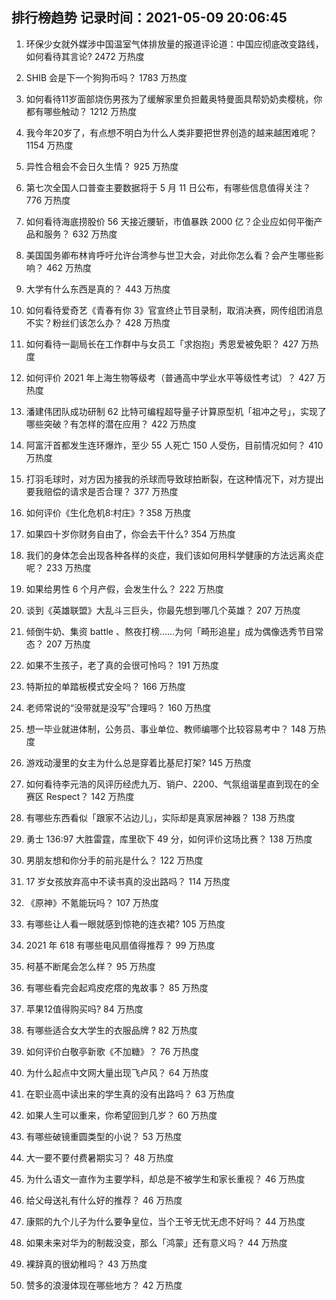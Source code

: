 
## 排行榜趋势 记录时间：2021-05-09 20:06:45
  
  1. 环保少女就外媒涉中国温室气体排放量的报道评论道：中国应彻底改变路线，如何看待其言论? 2472 万热度
    
  2. SHIB 会是下一个狗狗币吗？ 1783 万热度
    
  3. 如何看待11岁面部烧伤男孩为了缓解家里负担戴奥特曼面具帮奶奶卖樱桃，你都有哪些触动？ 1212 万热度
    
  4. 我今年20岁了，有点想不明白为什么人类非要把世界创造的越来越困难呢？ 1154 万热度
    
  5. 异性合租会不会日久生情？ 925 万热度
    
  6. 第七次全国人口普查主要数据将于 5 月 11 日公布，有哪些信息值得关注？ 776 万热度
    
  7. 如何看待海底捞股价 56 天接近腰斩，市值暴跌 2000 亿？企业应如何平衡产品和服务？ 632 万热度
    
  8. 美国国务卿布林肯呼吁允许台湾参与世卫大会，对此你怎么看？会产生哪些影响？ 462 万热度
    
  9. 大学有什么东西是真的？ 443 万热度
    
  10. 如何看待爱奇艺《青春有你 3》官宣终止节目录制，取消决赛，网传组团消息不实？粉丝们该怎么办？ 428 万热度
    
  11. 如何看待一副局长在工作群中与女员工「求抱抱」秀恩爱被免职？ 427 万热度
    
  12. 如何评价 2021 年上海生物等级考（普通高中学业水平等级性考试）？ 427 万热度
    
  13. 潘建伟团队成功研制 62 比特可编程超导量子计算原型机「祖冲之号」，实现了哪些突破？有怎样的潜在应用？ 422 万热度
    
  14. 阿富汗首都发生连环爆炸，至少 55 人死亡 150 人受伤，目前情况如何？ 410 万热度
    
  15. 打羽毛球时，对方因为接我的杀球而导致球拍断裂，在这种情况下，对方提出要我赔偿的请求是否合理？ 377 万热度
    
  16. 如何评价《生化危机8:村庄》? 358 万热度
    
  17. 如果四十岁你财务自由了，你会去干什么? 354 万热度
    
  18. 我们的身体怎会出现各种各样的炎症，我们该如何用科学健康的方法远离炎症呢？ 233 万热度
    
  19. 如果给男性 6 个月产假，会发生什么？ 222 万热度
    
  20. 谈到《英雄联盟》大乱斗三巨头，你最先想到哪几个英雄？ 207 万热度
    
  21. 倾倒牛奶、集资 battle 、熬夜打榜……为何「畸形追星」成为偶像选秀节目常态？ 207 万热度
    
  22. 如果不生孩子，老了真的会很可怜吗？ 191 万热度
    
  23. 特斯拉的单踏板模式安全吗？ 166 万热度
    
  24. 老师常说的“没带就是没写”合理吗？ 160 万热度
    
  25. 想一毕业就进体制，公务员、事业单位、教师编哪个比较容易考中？ 148 万热度
    
  26. 游戏动漫里的女主为什么总是穿着比基尼打架? 145 万热度
    
  27. 如何看待李元浩的风评历经虎九万、销户、2200、气氛组谐星直到现在的全赛区 Respect？ 142 万热度
    
  28. 有哪些东西看似「跟家不沾边儿」，实际却是真家居神器？ 138 万热度
    
  29. 勇士 136:97 大胜雷霆，库里砍下 49 分，如何评价这场比赛？ 138 万热度
    
  30. 男朋友想和你分手的前兆是什么？ 122 万热度
    
  31. 17 岁女孩放弃高中不读书真的没出路吗？ 114 万热度
    
  32. 《原神》不氪能玩吗？ 107 万热度
    
  33. 有哪些让人看一眼就感到惊艳的连衣裙? 105 万热度
    
  34. 2021 年 618 有哪些电风扇值得推荐？ 99 万热度
    
  35. 柯基不断尾会怎么样？ 95 万热度
    
  36. 有哪些看完会起鸡皮疙瘩的鬼故事？ 85 万热度
    
  37. 苹果12值得购买吗? 84 万热度
    
  38. 有哪些适合女大学生的衣服品牌 ? 82 万热度
    
  39. 如何评价白敬亭新歌《不加糖》？ 76 万热度
    
  40. 为什么起点中文网大量出现飞卢风？ 64 万热度
    
  41. 在职业高中读出来的学生真的没有出路吗？ 63 万热度
    
  42. 如果人生可以重来，你希望回到几岁？ 60 万热度
    
  43. 有哪些破镜重圆类型的小说？ 53 万热度
    
  44. 大一要不要付费暑期实习？ 48 万热度
    
  45. 为什么语文一直作为主要学科，却总是不被学生和家长重视？ 46 万热度
    
  46. 给父母送礼有什么好的推荐？ 46 万热度
    
  47. 康熙的九个儿子为什么要争皇位，当个王爷无忧无虑不好吗？ 44 万热度
    
  48. 如果未来对华为的制裁没变，那么「鸿蒙」还有意义吗？ 44 万热度
    
  49. 裸辞真的很幼稚吗？ 43 万热度
    
  50. 赞多的浪漫体现在哪些地方？ 42 万热度
    